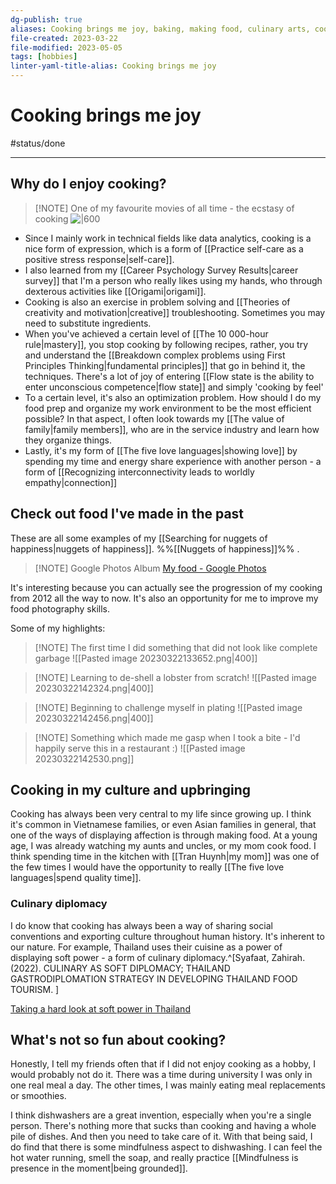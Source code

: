 ```yaml
---
dg-publish: true
aliases: Cooking brings me joy, baking, making food, culinary arts, cooking food
file-created: 2023-03-22
file-modified: 2023-05-05
tags: [hobbies]
linter-yaml-title-alias: Cooking brings me joy
---
```


# Cooking brings me joy

#status/done

---

## Why do I enjoy cooking?

> [!NOTE] One of my favourite movies of all time - the ecstasy of cooking
> ![|600](https://uwm.edu/studentinvolvement/wp-content/uploads/sites/260/2020/08/ratatouille.jpg)

- Since I mainly work in technical fields like data analytics, cooking is a nice form of expression, which is a form of [[Practice self-care as a positive stress response|self-care]].
- I also learned from my [[Career Psychology Survey Results|career survey]] that I'm a person who really likes using my hands, who through dexterous activities like [[Origami|origami]].
- Cooking is also an exercise in problem solving and [[Theories of creativity and motivation|creative]] troubleshooting. Sometimes you may need to substitute ingredients.
- When you've achieved a certain level of [[The 10 000-hour rule|mastery]], you stop cooking by following recipes, rather, you try and understand the [[Breakdown complex problems using First Principles Thinking|fundamental principles]] that go in behind it, the techniques. There's a lot of joy of entering [[Flow state is the ability to enter unconscious competence|flow state]] and simply 'cooking by feel'
- To a certain level, it's also an optimization problem. How should I do my food prep and organize my work environment to be the most efficient possible? In that aspect, I often look towards my [[The value of family|family members]], who are in the service industry and learn how they organize things.
- Lastly, it's my form of [[The five love languages|showing love]] by spending my time and energy share experience with another person - a form of [[Recognizing interconnectivity leads to worldly empathy|connection]]

## Check out food I've made in the past

These are all some examples of my [[Searching for nuggets of happiness|nuggets of happiness]]. %%[[Nuggets of happiness]]%% .

> [!NOTE] Google Photos Album
> [My food - Google Photos](https://photos.app.goo.gl/4gCwGiKY3P2tSRZ58)

It's interesting because you can actually see the progression of my cooking from 2012 all the way to now. It's also an opportunity for me to improve my food photography skills.

Some of my highlights:

> [!NOTE] The first time I did something that did not look like complete garbage
> ![[Pasted image 20230322133652.png|400]]

> [!NOTE] Learning to de-shell a lobster from scratch!
> ![[Pasted image 20230322142324.png|400]]

> [!NOTE] Beginning to challenge myself in plating
> ![[Pasted image 20230322142456.png|400]]

> [!NOTE] Something which made me gasp when I took a bite - I'd happily serve this in a restaurant :)
> ![[Pasted image 20230322142530.png]]

## Cooking in my culture and upbringing

Cooking has always been very central to my life since growing up. I think it's common in Vietnamese families, or even Asian families in general, that one of the ways of displaying affection is through making food. At a young age, I was already watching my aunts and uncles, or my mom cook food. I think spending time in the kitchen with [[Tran Huynh|my mom]] was one of the few times I would have the opportunity to really [[The five love languages|spend quality time]].

### Culinary diplomacy

I do know that cooking has always been a way of sharing social conventions and exporting culture throughout human history. It's inherent to our nature. For example, Thailand uses their cuisine as a power of displaying soft power - a form of culinary diplomacy.^[Syafaat, Zahirah. (2022). CULINARY AS SOFT DIPLOMACY; THAILAND GASTRODIPLOMATION STRATEGY IN DEVELOPING THAILAND FOOD TOURISM. ]

[Taking a hard look at soft power in Thailand](https://www.nationthailand.com/thailand/politics/40025736)

## What's not so fun about cooking?

Honestly, I tell my friends often that if I did not enjoy cooking as a hobby, I would probably not do it. There was a time during university I was only in one real meal a day. The other times, I was mainly eating meal replacements or smoothies.

I think dishwashers are a great invention, especially when you're a single person. There's nothing more that sucks than cooking and having a whole pile of dishes. And then you need to take care of it. With that being said, I do find that there is some mindfulness aspect to dishwashing. I can feel the hot water running, smell the soap, and really practice [[Mindfulness is presence in the moment|being grounded]].


